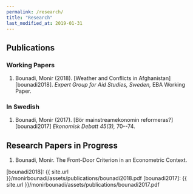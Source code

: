 ```yaml
---
permalink: /research/
title: "Research"
last_modified_at: 2019-01-31
---
```


## Publications

### Working Papers

1. Bounadi, Monir (2018). [Weather and Conflicts in Afghanistan][bounadi2018]. *Expert Group for Aid Studies, Sweden,*  EBA Working Paper.

### In Swedish

1. Bounadi, Monir (2017). [Bör mainstreamekonomin reformeras?][bounadi2017] *Ekonomisk Debatt 45(3),* 70--74.

## Research Papers in Progress

1. Bounadi, Monir. The Front-Door Criterion in an Econometric Context.

[bounadi2018]: {{ site.url }}/monirbounadi/assets/publications/bounadi2018.pdf
[bounadi2017]: {{ site.url }}/monirbounadi/assets/publications/bounadi2017.pdf

